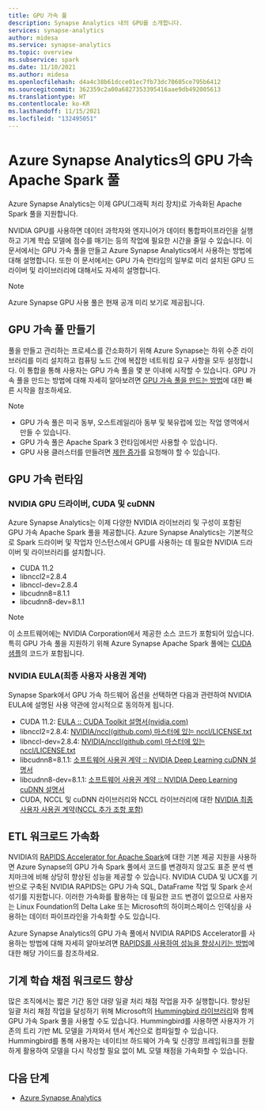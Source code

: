 ```yaml
---
title: GPU 가속 풀
description: Synapse Analytics 내의 GPU를 소개합니다.
services: synapse-analytics
author: midesa
ms.service: synapse-analytics
ms.topic: overview
ms.subservice: spark
ms.date: 11/10/2021
ms.author: midesa
ms.openlocfilehash: d4a4c38b61dcce01ec7fb73dc70605ce795b6412
ms.sourcegitcommit: 362359c2a00a6827353395416aae9db492005613
ms.translationtype: HT
ms.contentlocale: ko-KR
ms.lasthandoff: 11/15/2021
ms.locfileid: "132495051"
---
```

# <a name="gpu-accelerated-apache-spark-pools-in-azure-synapse-analytics"></a>Azure Synapse Analytics의 GPU 가속 Apache Spark 풀
Azure Synapse Analytics는 이제 GPU(그래픽 처리 장치)로 가속화된 Apache Spark 풀을 지원합니다. 

NVIDIA GPU를 사용하면 데이터 과학자와 엔지니어가 데이터 통합 ​​파이프라인을 실행하고 기계 학습 모델에 점수를 매기는 등의 작업에 필요한 시간을 줄일 수 있습니다. 이 문서에서는 GPU 가속 풀을 만들고 Azure Synapse Analytics에서 사용하는 방법에 대해 설명합니다. 또한 이 문서에서는 GPU 가속 런타임의 일부로 미리 설치된 GPU 드라이버 및 라이브러리에 대해서도 자세히 설명합니다.

> [!NOTE]
> Azure Synapse GPU 사용 풀은 현재 공개 미리 보기로 제공됩니다.

## <a name="create-a-gpu-accelerated-pool"></a>GPU 가속 풀 만들기
풀을 만들고 관리하는 프로세스를 간소화하기 위해 Azure Synapse는 하위 수준 라이브러리를 미리 설치하고 컴퓨팅 노드 간에 복잡한 네트워킹 요구 사항을 모두 설정합니다. 이 통합을 통해 사용자는 GPU 가속 풀을 몇 분 이내에 시작할 수 있습니다. GPU 가속 풀을 만드는 방법에 대해 자세히 알아보려면 [GPU 가속 풀을 만드는 방법](../quickstart-create-apache-gpu-pool-portal.md)에 대한 빠른 시작을 참조하세요.

> [!NOTE]
>  - GPU 가속 풀은 미국 동부, 오스트레일리아 동부 및 북유럽에 있는 작업 영역에서 만들 수 있습니다.
>  - GPU 가속 풀은 Apache Spark 3 런타임에서만 사용할 수 있습니다.
>  - GPU 사용 클러스터를 만들려면 [제한 증가](./apache-spark-rapids-gpu.md#quotas-and-resource-constraints-in-azure-synapse-gpu-enabled-pools)를 요청해야 할 수 있습니다. 
 
## <a name="gpu-accelerated-runtime"></a>GPU 가속 런타임

### <a name="nvidia-gpu-driver-cuda-and-cudnn"></a>NVIDIA GPU 드라이버, CUDA 및 cuDNN
Azure Synapse Analytics는 이제 다양한 NVIDIA 라이브러리 및 구성이 포함된 GPU 가속 Apache Spark 풀을 제공합니다. Azure Synapse Analytics는 기본적으로 Spark 드라이버 및 작업자 인스턴스에서 GPU를 사용하는 데 필요한 NVIDIA 드라이버 및 라이브러리를 설치합니다.
 - CUDA 11.2
 - libnccl2=2.8.4
 - libnccl-dev=2.8.4
 - libcudnn8=8.1.1 
 - libcudnn8-dev=8.1.1

> [!NOTE]
> 이 소프트웨어에는 NVIDIA Corporation에서 제공한 소스 코드가 포함되어 있습니다. 특히 GPU 가속 풀을 지원하기 위해 Azure Synapse Apache Spark 풀에는 [CUDA 샘플](https://docs.nvidia.com/cuda/eula/#nvidia-cuda-samples-preface)의 코드가 포함됩니다.

### <a name="nvidia-end-user-license-agreement-eula"></a>NVIDIA EULA(최종 사용자 사용권 계약)
Synapse Spark에서 GPU 가속 하드웨어 옵션을 선택하면 다음과 관련하여 NVIDIA EULA에 설명된 사용 약관에 암시적으로 동의하게 됩니다.
  - CUDA 11.2: [EULA :: CUDA Toolkit 설명서(nvidia.com)](https://docs.nvidia.com/cuda/eula/index.html)
  - libnccl2=2.8.4: [NVIDIA/nccl(github.com) 마스터에 있는 nccl/LICENSE.txt](https://github.com/NVIDIA/nccl/blob/master/LICENSE.txt)
  - libnccl-dev=2.8.4: [NVIDIA/nccl(github.com) 마스터에 있는 nccl/LICENSE.txt](https://github.com/NVIDIA/nccl/blob/master/LICENSE.txt)
  - libcudnn8=8.1.1: [소프트웨어 사용권 계약 :: NVIDIA Deep Learning cuDNN 설명서](https://docs.nvidia.com/deeplearning/cudnn/sla/index.html)
  - libcudnn8-dev=8.1.1: [소프트웨어 사용권 계약 :: NVIDIA Deep Learning cuDNN 설명서](https://docs.nvidia.com/deeplearning/cudnn/sla/index.html)
  - CUDA, NCCL 및 cuDNN 라이브러리와 NCCL 라이브러리에 대한 [NVIDIA 최종 사용자 사용권 계약(NCCL 추가 조항 포함)](https://docs.nvidia.com/deeplearning/nccl/sla/index.html#overview)

## <a name="accelerate-etl-workloads"></a>ETL 워크로드 가속화
NVIDIA의 [RAPIDS Accelerator for Apache Spark](https://nvidia.github.io/spark-rapids/)에 대한 기본 제공 지원을 사용하면 Azure Synapse의 GPU 가속 Spark 풀에서 코드를 변경하지 않고도 표준 분석 벤치마크에 비해 상당히 향상된 성능을 제공할 수 있습니다. NVIDIA CUDA 및 UCX를 기반으로 구축된 NVIDIA RAPIDS는 GPU 가속 SQL, DataFrame 작업 및 Spark 순서 섞기를 지원합니다. 이러한 가속화를 활용하는 데 필요한 코드 변경이 없으므로 사용자는 Linux Foundation의 Delta Lake 또는 Microsoft의 하이퍼스페이스 인덱싱을 사용하는 데이터 파이프라인을 가속화할 수도 있습니다. 

Azure Synapse Analytics의 GPU 가속 풀에서 NVIDIA RAPIDS Accelerator를 사용하는 방법에 대해 자세히 알아보려면 [RAPIDS를 사용하여 성능을 향상시키는 방법](apache-spark-rapids-gpu.md)에 대한 해당 가이드를 참조하세요.

## <a name="improve-machine-learning-scoring-workloads"></a>기계 학습 채점 워크로드 향상
많은 조직에서는 짧은 기간 동안 대량 일괄 처리 채점 작업을 자주 실행합니다. 향상된 일괄 처리 채점 작업을 달성하기 위해 Microsoft의 [Hummingbird 라이브러리](https://github.com/Microsoft/hummingbird)와 함께 GPU 가속 Spark 풀을 사용할 수도 있습니다. Hummingbird를 사용하면 사용자가 기존의 트리 기반 ML 모델을 가져와서 텐서 계산으로 컴파일할 수 있습니다. Hummingbird를 통해 사용자는 네이티브 하드웨어 가속 및 신경망 프레임워크를 원활하게 활용하여 모델을 다시 작성할 필요 없이 ML 모델 채점을 가속화할 수 있습니다.  

## <a name="next-steps"></a>다음 단계
- [Azure Synapse Analytics](../overview-what-is.md)
